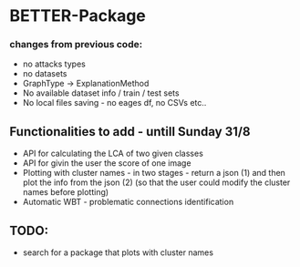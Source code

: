 # BETTER-Package

### changes from previous code: 
- no attacks types
- no datasets
- GraphType -> ExplanationMethod
- No available dataset info / train / test sets 
- No local files saving - no eages df, no CSVs etc..


## Functionalities to add - untill Sunday 31/8 
- API for calculating the LCA of two given classes 
- API for givin the user the score of one image 
- Plotting with cluster names - in two stages - return a json (1) and then plot the info from the json (2) (so that the user could modify the cluster names before plotting)
- Automatic WBT - problematic connections identification

## TODO: 
- search for a package that plots with cluster names 
